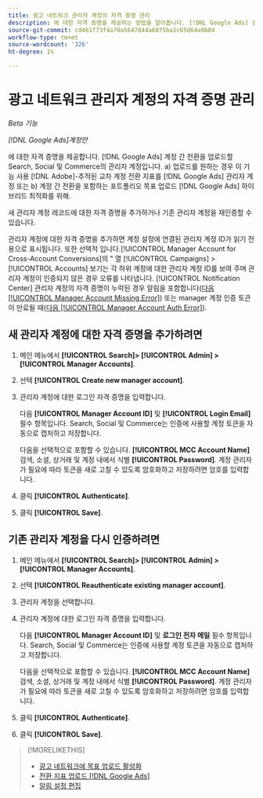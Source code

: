 ```yaml
---
title: 광고 네트워크 관리자 계정의 자격 증명 관리
description: 에 대한 자격 증명을 제공하는 방법을 알아봅니다. [!DNL Google Ads] 관리자 계정입니다.
source-git-commit: cd461f73f4a70a5647844a6075ba1c65d64a9b04
workflow-type: tm+mt
source-wordcount: '326'
ht-degree: 1%

---
```


# 광고 네트워크 관리자 계정의 자격 증명 관리

*Beta 기능*

*[!DNL Google Ads]계정만*

에 대한 자격 증명을 제공합니다. [!DNL Google Ads] 계정 간 전환을 업로드할 Search, Social 및 Commerce의 관리자 계정입니다. a) 업로드를 원하는 경우 이 기능 사용 [!DNL Adobe]-추적된 교차 계정 전환 지표를 [!DNL Google Ads] 관리자 계정 또는 b) 계정 간 전환을 포함하는 포트폴리오 목표 업로드 [!DNL Google Ads] 하이브리드 최적화를 위해.

<!-- [Maybe later: and c) sync conversion value rules for accounts that use cross-account conversion tracking with Google Ads.] -->

새 관리자 계정 레코드에 대한 자격 증명을 추가하거나 기존 관리자 계정을 재인증할 수 있습니다.

관리자 계정에 대한 자격 증명을 추가하면 계정 설정에 연결된 관리자 계정 ID가 읽기 전용으로 표시됩니다. 또한 선택적 입니다.[!UICONTROL Manager Account for Cross-Account Conversions]의 &quot; 열 [!UICONTROL Campaigns] > [!UICONTROL Accounts] 보기는 각 하위 계정에 대한 관리자 계정 ID를 보여 주며 관리자 계정이 인증되지 않은 경우 오류를 나타냅니다. [!UICONTROL Notification Center] 관리자 계정의 자격 증명이 누락된 경우 알림을 포함합니다([다음 [!UICONTROL Manager Account Missing Error]](/help/search-social-commerce/notifications/notification-about.md)) 또는 manager 계정 인증 토큰이 만료될 때([다음 [!UICONTROL Manager Account Auth Error]](/help/search-social-commerce/notifications/notification-about.md)).

## 새 관리자 계정에 대한 자격 증명을 추가하려면

1. 메인 메뉴에서 **[!UICONTROL Search]> [!UICONTROL Admin] >[!UICONTROL Manager Accounts]**.

1. 선택 **[!UICONTROL Create new manager account]**.

1. 관리자 계정에 대한 로그인 자격 증명을 입력합니다.

   다음 **[!UICONTROL Manager Account ID]** 및 **[!UICONTROL Login Email]** 필수 항목입니다. Search, Social 및 Commerce는 인증에 사용할 계정 토큰을 자동으로 캡처하고 저장합니다.

   다음을 선택적으로 포함할 수 있습니다. **[!UICONTROL MCC Account Name]** 검색, 소셜, 상거래 및 계정 내에서 식별 **[!UICONTROL Password]**. 계정 관리자가 필요에 따라 토큰을 새로 고칠 수 있도록 암호화하고 저장하려면 암호를 입력합니다.

1. 클릭 **[!UICONTROL Authenticate]**.

1. 클릭 **[!UICONTROL Save]**.

## 기존 관리자 계정을 다시 인증하려면

1. 메인 메뉴에서 **[!UICONTROL Search]> [!UICONTROL Admin] >[!UICONTROL Manager Accounts]**.

1. 선택 **[!UICONTROL Reauthenticate existing manager account]**.

1. 관리자 계정을 선택합니다.

1. 관리자 계정에 대한 로그인 자격 증명을 입력합니다.

   다음 **[!UICONTROL Manager Account ID]** 및 **로그인 전자 메일** 필수 항목입니다. Search, Social 및 Commerce는 인증에 사용할 계정 토큰을 자동으로 캡처하고 저장합니다.

   다음을 선택적으로 포함할 수 있습니다. **[!UICONTROL MCC Account Name]** 검색, 소셜, 상거래 및 계정 내에서 식별 **[!UICONTROL Password]**. 계정 관리자가 필요에 따라 토큰을 새로 고칠 수 있도록 암호화하고 저장하려면 암호를 입력합니다.

1. 클릭 **[!UICONTROL Authenticate]**.

1. 클릭 **[!UICONTROL Save]**.

>[!MORELIKETHIS]
>
>* [광고 네트워크에 목표 업로드 활성화](/help/search-social-commerce/tools/objective-upload-to-networks.md)
>* [전환 지표 업로드 [!DNL Google Ads]](/help/search-social-commerce/tools/conversion-metrics-upload-to-google.md)
>* [알림 설정 편집](/help/search-social-commerce/notifications/notification-edit.md)

